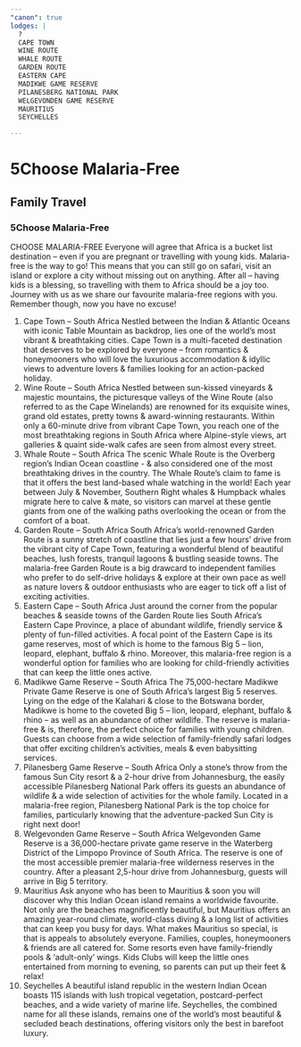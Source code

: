 ```yaml
---
"canon": true
lodges: |
  ?
  CAPE TOWN
  WINE ROUTE
  WHALE ROUTE
  GARDEN ROUTE
  EASTERN CAPE
  MADIKWE GAME RESERVE
  PILANESBERG NATIONAL PARK
  WELGEVONDEN GAME RESERVE
  MAURITIUS
  SEYCHELLES

---
```


# 5Choose Malaria-Free
## Family Travel
### 5Choose Malaria-Free

CHOOSE MALARIA-FREE
Everyone will agree that Africa is a bucket list destination – even if you are pregnant or travelling with young kids.
Malaria-free is the way to go!  This means that you can still go on safari, visit an island or explore a city without missing out on anything.  After all – having kids is a blessing, so travelling with them to Africa should be a joy too.
Journey with us as we share our favourite malaria-free regions with you.  Remember though, now you have no excuse!
1. Cape Town – South Africa
Nestled between the Indian &amp; Atlantic Oceans with iconic Table Mountain as backdrop, lies one of the world’s most vibrant &amp; breathtaking cities.  Cape Town is a multi-faceted destination that deserves to be explored by everyone – from romantics &amp; honeymooners who will love the luxurious accommodation &amp; idyllic views to adventure lovers &amp; families looking for an action-packed holiday.
2. Wine Route – South Africa
Nestled between sun-kissed vineyards &amp; majestic mountains, the picturesque valleys of the Wine Route (also referred to as the Cape Winelands) are renowned for its exquisite wines, grand old estates, pretty towns &amp; award-winning restaurants.  Within only a 60-minute drive from vibrant Cape Town, you reach one of the most breathtaking regions in South Africa where Alpine-style views, art galleries &amp; quaint side-walk cafes are seen from almost every street.
3. Whale Route – South Africa
The scenic Whale Route is the Overberg region’s Indian Ocean coastline - &amp; also considered one of the most breathtaking drives in the country.  The Whale Route’s claim to fame is that it offers the best land-based whale watching in the world!  Each year between July &amp; November, Southern Right whales &amp; Humpback whales migrate here to calve &amp; mate, so visitors can marvel at these gentle giants from one of the walking paths overlooking the ocean or from the comfort of a boat.
4. Garden Route – South Africa
South Africa’s world-renowned Garden Route is a sunny stretch of coastline that lies just a few hours’ drive from the vibrant city of Cape Town, featuring a wonderful blend of beautiful beaches, lush forests, tranquil lagoons &amp; bustling seaside towns.  The malaria-free Garden Route is a big drawcard to independent families who prefer to do self-drive holidays &amp; explore at their own pace as well as nature lovers &amp; outdoor enthusiasts who are eager to tick off a list of exciting activities.
5. Eastern Cape – South Africa
Just around the corner from the popular beaches &amp; seaside towns of the Garden Route lies South Africa’s Eastern Cape Province, a place of abundant wildlife, friendly service &amp; plenty of fun-filled activities.  A focal point of the Eastern Cape is its game reserves, most of which is home to the famous Big 5 – lion, leopard, elephant, buffalo &amp; rhino.  Moreover, this malaria-free region is a wonderful option for families who are looking for child-friendly activities that can keep the little ones active.
6. Madikwe Game Reserve – South Africa
The 75,000-hectare Madikwe Private Game Reserve is one of South Africa’s largest Big 5 reserves.  Lying on the edge of the Kalahari &amp; close to the Botswana border, Madikwe is home to the coveted Big 5 – lion, leopard, elephant, buffalo &amp; rhino – as well as an abundance of other wildlife.  The reserve is malaria-free &amp; is, therefore, the perfect choice for families with young children.  Guests can choose from a wide selection of family-friendly safari lodges that offer exciting children’s activities, meals &amp; even babysitting services.
7. Pilanesberg Game Reserve – South Africa
Only a stone’s throw from the famous Sun City resort &amp; a 2-hour drive from Johannesburg, the easily accessible Pilanesberg National Park offers its guests an abundance of wildlife &amp; a wide selection of activities for the whole family.  Located in a malaria-free region, Pilanesberg National Park is the top choice for families, particularly knowing that the adventure-packed Sun City is right next door!  
8. Welgevonden Game Reserve – South Africa
Welgevonden Game Reserve is a 36,000-hectare private game reserve in the Waterberg District of the Limpopo Province of South Africa.  The reserve is one of the most accessible premier malaria-free wilderness reserves in the country.  After a pleasant 2,5-hour drive from Johannesburg, guests will arrive in Big 5 territory.
9. Mauritius
Ask anyone who has been to Mauritius &amp; soon you will discover why this Indian Ocean island remains a worldwide favourite.  Not only are the beaches magnificently beautiful, but Mauritius offers an amazing year-round climate, world-class diving &amp; a long list of activities that can keep you busy for days.  What makes Mauritius so special, is that is appeals to absolutely everyone.  Families, couples, honeymooners &amp; friends are all catered for.  Some resorts even have family-friendly pools &amp; ‘adult-only’ wings.  Kids Clubs will keep the little ones entertained from morning to evening, so parents can put up their feet &amp; relax!
10. Seychelles
A beautiful island republic in the western Indian Ocean boasts 115 islands with lush tropical vegetation, postcard-perfect beaches, and a wide variety of marine life.  Seychelles, the combined name for all these islands, remains one of the world’s most beautiful &amp; secluded beach destinations, offering visitors only the best in barefoot luxury.